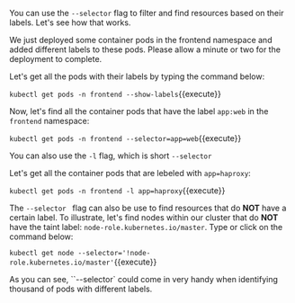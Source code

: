 You can use the `--selector` flag to filter and find resources based on their labels. Let's see how that works.

We just deployed some container pods in the frontend namespace and added different labels to these pods. Please allow a minute or two for the deployment to complete.

Let's get all the pods with their labels by typing the command below:

`kubectl get pods -n frontend --show-labels`{{execute}}
 
Now, let's  find all the container pods that have the label `app:web` in the `frontend` namespace:
   
`kubectl get pods -n frontend --selector=app=web`{{execute}} 

You can also use the `-l` flag, which is short `--selector`

Let's get all the container pods that are lebeled with `app=haproxy`:

`kubectl get pods -n frontend -l app=haproxy`{{execute}}
   

The `--selector ` flag can also be use to find resources that do **NOT** have a certain label. To illustrate, let's find nodes within our cluster that do **NOT** have the taint label: `node-role.kubernetes.io/master`. Type or click on the command below:
   
`kubectl get node --selector='!node-role.kubernetes.io/master'`{{execute}}


As you can see, ``--selector` could come in very handy when identifying thousand of pods with different labels.

